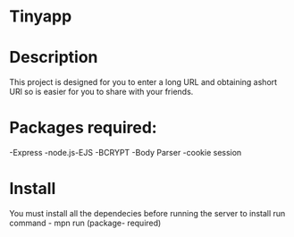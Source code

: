 # Tinyapp
# Description
This project is designed for you to enter a long URL and obtaining ashort URl so is easier for you to share with your friends.


# Packages required: 
-Express
-node.js-EJS
-BCRYPT
-Body Parser
-cookie session

# Install 
You must install all the dependecies before running the server
to install run command  - mpn run (package- required)

